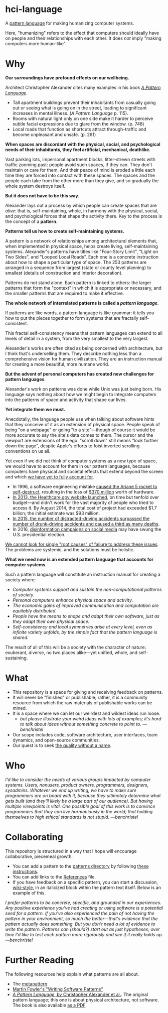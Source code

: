 # hci-language

A [pattern language](https://groupworksdeck.org/pattern-language) for making humanizing computer systems.

Here, "humanizing" refers to the effect that computers should ideally have on people and their relationships with each other.
It does *not* imply "making computers more human-like".

# Why

**Our surroundings have profound effects on our wellbeing.**

Architect Christopher Alexander cites many examples in his book [_A Pattern Language_](http://library.uniteddiversity.coop/Ecological_Building/A_Pattern_Language.pdf).
  - Tall apartment buildings prevent their inhabitants from casually going out or seeing what is going on in the street, leading to significant increases in mental illness. (_A Pattern Language_ p. 115).
  - Rooms with natural light only on one side make it harder to perceive subtle facial expressions due to glare from the window. (p. 748)
  - Local roads that function as shortcuts attract through-traffic and become unpleasant and unsafe. (p. 261)
  
**When spaces are discordant with the physical, social, and psychological needs of their inhabitants, they feel
artificial, mechanical, deathlike.**

Vast parking lots, impersonal apartment blocks, litter-strewn streets with traffic zooming past:
people avoid such spaces, if they can. They don't maintain or care for them.
And their peace of mind is eroded a little each time they are forced into contact with these spaces.
The spaces and the people each take from the other more than they give, and so gradually the whole system destroys itself.

**But it does not have to be this way.**

Alexander lays out a process by which people can create spaces that are _alive_: that is, self-maintaining,
whole, in harmony with the physical, social, and psychological forces that shape the activity there. Key to
the process is the concept of a **pattern**.

**Patterns tell us how to create self-maintaining systems.**

A pattern is a network of relationships among architectural elements that, when
implemented in physical space, helps create living, self-maintaining systems. Alexander's patterns have
titles like "Four-Story Limit", "Light on Two Sides", and "Looped Local Roads". Each one is
a concrete instruction about how to shape a particular type of space. The 253 patterns are
arranged in a sequence from largest (state or county level planning) to smallest
(details of construction and interior decoration).

Patterns do not stand alone.
Each pattern is linked to others: the larger patterns that form the "context" in which it is appropriate or
necessary, and the smaller patterns that are required to make it effective.

**The whole network of interrelated patterns is called a *pattern language***. 

If patterns are like words, a pattern language is like grammar: it tells you how to put the pieces together
to form systems that are fractally self-consistent.

This fractal self-consistency means that pattern languages can extend to all levels
of detail in a system, from the very smallest to the very largest.

Alexander's works are often cited as being concerned with architecture, but I think that's underselling them.
They describe nothing less than a comprehensive vision for human civilization. They are an instruction
manual for creating a more beautiful, more humane world.

**But the advent of personal computers has created new challenges for pattern languages**.

Alexander's work on patterns was done while Unix was just being born. His language says nothing
about how we might begin to integrate computers into the patterns of space and activity that
shape our lives.

**Yet integrate them we must.**

Anecdotally, the language people use when talking about software hints that they conceive of it as an
extension of physical space. People speak of being "on a webpage" or going "to a site"—though of course
it would be more accurate to say the site's data comes to them. The cursor and the viewport are extensions
of the ego: "scroll down" still means "look further down the page", despite Apple's efforts to foist
inverted scrolling conventions on us all.

Yet even if we did not think of computer systems as a new type of space, we would have to
account for them in our pattern languages, because computers have physical and societal effects that
extend beyond the screen and which
[we have yet to fully account for](https://ledger.humanetech.com/).
- In 1996, a software engineering mistake [caused the Ariane 5 rocket to self-destruct](https://www.dreamsongs.com/MobSoftware.html),
resulting in the loss of [$370 million](https://blog.bugsnag.com/bug-day-ariane-5-disaster/) worth of hardware.
- [In 2013, the Healthcare.gov website launched](https://en.wikipedia.org/wiki/HealthCare.gov), on time but tenfold over budget—and didn't work for the vast majority
  of people who tried to access it. By August 2014, the total cost of project had exceeded $1.7 billion; the initial estimate was $93 million.
- [In 2015, the number of distracted-driving accidents surpassed the number of drunk-driving accidents and caused
a third as many deaths](https://www.thezebra.com/insurance-news/4671/drunk-driving-vs-distracted-driving-dangerous/).
- In 2016, [disinformation campaigns on social media](https://www.thedailybeast.com/facebook-now-says-russian-disinfo-reached-150-million-americans) may have swung the U.S. presidential election.

[We cannot look for single "root causes" of failure to address these issues](https://web.mit.edu/2.75/resources/random/How%20Complex%20Systems%20Fail.pdf). The problems are systemic,
and the solutions must be holistic.

**What we need now is an extended pattern language that accounts for computer systems.**

Such a pattern language will constitute an instruction manual for creating a society where:

- *Computer systems support and sustain the non-computational patterns of society.*
- *Personal computers enhance physical space and activity.*
- *The economic gains of improved communication and computation are equitably distributed.*
- *People have the means to shape and adapt their own software, just as they adapt their own physical space.*
- *Self-consistency and local symmetries arise at every level, even as infinite variety unfolds, by
  the simple fact that the pattern language is shared.*

The result of all of this will be a society with the character of nature: exuberant, diverse, no
two places alike—yet unified, whole, and self-sustaining.

# What

- This repository is a space for giving and receiving feedback on patterns.
- It will never be "finished" or publishable; rather, it is a community resource from which
  the raw materials of publishable works can be mined.
- It is a space where we can let our weirdest and wildest ideas run loose.
  - *but please illustrate your weird ideas with lots of examples; it's hard to talk about ideas without something concrete to point to. —benchristel*
- Our scope includes code, software architecture, user interfaces, team dynamics, and open-source communities.
- Our quest is to seek [the quality without a name](https://onluminousgrounds.wordpress.com/2010/04/24/the-quality-without-a-name-part-one/).

# Who

*I'd like to consider the needs of various groups impacted by computer systems.
Users, nonusers, product owners, programmers, designers, sysadmins.
Whatever we end up writing, we have to make sure programmers are on board with it,
because they ultimately determine what gets built (and they'll likely be a large
part of our audience). But having multiple viewpoints
is vital. One possible goal of this work is to convince programmers that they can 
live harmoniously in the world; that holding themselves to high ethical standards
is not stupid. —benchristel*

# Collaborating

This repository is structured in a way that I hope will encourage
collaborative, piecemeal growth.
- You can add a pattern to the [patterns directory](./patterns)
  by following [these instructions](./patterns/00_PATTERN_TEMPLATE.md).
- You can add links to the [References](./references.md) file.
- If you have feedback on a specific pattern, you can start a discussion, [wiki-style](http://wiki.c2.com/?PatternLanguage),
  in an italicized block within the pattern text itself. Below is an example of this.

*I prefer patterns to be concrete, specific, and grounded in our experiences.
Any positive experience you've had creating or using software is
a potential seed for a pattern. If you've also experienced
the pain of* not *having the pattern in your environment, so much the
better—that's evidence that the pattern actually does something. But you
don't need a lot of evidence to write the pattern. Patterns
can (should?) start out as just hypotheses; over time I'd like to test each
pattern more rigorously and see if it really holds up. —benchristel*

# Further Reading

The following resources help explain what patterns are all about.

- The [metapattern](./patterns/00_PATTERN_TEMPLATE.md).
- [Martin Fowler's "Writing Software Patterns"](https://www.martinfowler.com/articles/writingPatterns.html)
- [_A Pattern Language_, by Christopher Alexander et al.](https://mythstyles.com/products/a-pattern-language-towns-buildings-construction-center-for-environmental). The original pattern language; this one is about physical architecture,
not software. The book is also available [as a PDF](http://library.uniteddiversity.coop/Ecological_Building/A_Pattern_Language.pdf).




